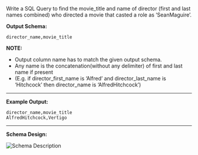 <div class="markdown-content" id="problem-content">
<p>Write a SQL Query to find the movie_title and name of director (first and last names combined) who directed a movie that casted a role as ‘SeanMaguire’.</p>
<p><strong>Output Schema:</strong></p>
<div class="highlighter-rouge"><pre class="highlight"><code>director_name,movie_title
</code></pre>
</div>
<p><strong>NOTE:</strong></p>
<ul>
<li>Output column name has to match the given output schema.</li>
<li>Any name is the concatenation(without any delimiter) of first and last name if present</li>
<li>(E.g. if director_first_name is ‘Alfred’ and  director_last_name is ‘Hitchcock’ then director_name is ‘AlfredHitchcock’)</li>
</ul>
<hr/>
<p><strong>Example Output:</strong></p>
<div class="highlighter-rouge"><pre class="highlight"><code>director_name,movie_title
AlfredHitchcock,Vertigo
</code></pre>
</div>
<hr/>
<p><strong>Schema Design:</strong></p>
<p><img alt="Schema Description" src="https://s3-us-west-2.amazonaws.com/ib-assessment-tests/problem_images/sql_course.jpg"/></p>

</div>